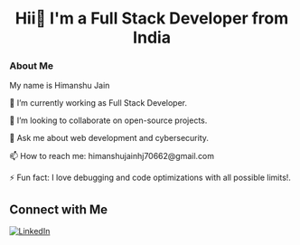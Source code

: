 <h1 align="center">Hii👋 I'm a Full Stack Developer from India</h1>
<h3>About Me</h3>
<p> My name is Himanshu Jain </p>
<p>🔭 I’m currently working as Full Stack Developer.</p>
<p>👯 I’m looking to collaborate on open-source projects.</p>
<p>💬 Ask me about web development and cybersecurity.</p>
<p>📫 How to reach me: <a style = "bold">himanshujainhj70662@gmail.com</a></p>
<p>⚡ Fun fact: I love debugging and code optimizations with all possible limits!.</p>

<h2>Connect with Me</h2>
<p>
    <a href="https://www.linkedin.com/in/himanshujainsanghai">
        <img src="https://img.shields.io/badge/-LinkedIn-blue" alt="LinkedIn">
    </a>

</p>

